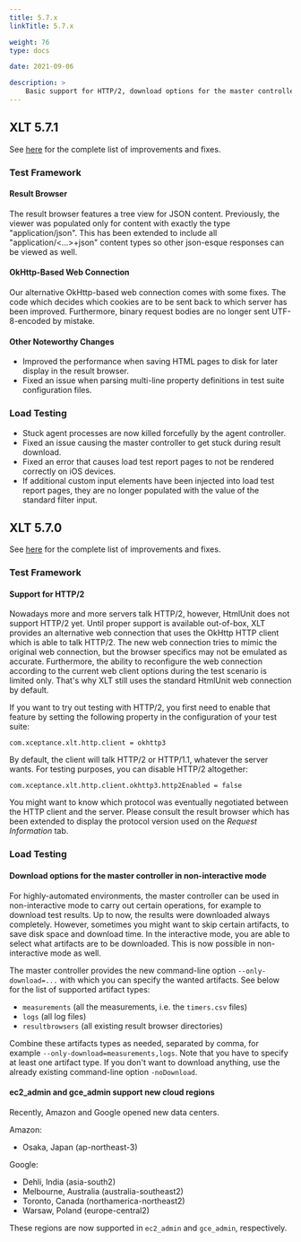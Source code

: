 ```yaml
---
title: 5.7.x
linkTitle: 5.7.x

weight: 76
type: docs

date: 2021-09-06

description: >
    Basic support for HTTP/2, download options for the master controller, new cloud data centers.
---
```


## XLT 5.7.1

See [here](https://github.com/Xceptance/XLT/milestone/16?closed=1) for the complete list of improvements and fixes.


### Test Framework

#### Result Browser

The result browser features a tree view for JSON content. Previously, the viewer was populated only for content with exactly the type "application/json". This has been extended to include all "application/<...>+json" content types so other json-esque responses can be viewed as well.

#### OkHttp-Based Web Connection

Our alternative OkHttp-based web connection comes with some fixes. The code which decides which cookies are to be sent back to which server has been improved. Furthermore, binary request bodies are no longer sent UTF-8-encoded by mistake.

#### Other Noteworthy Changes

* Improved the performance when saving HTML pages to disk for later display in the result browser.
* Fixed an issue when parsing multi-line property definitions in test suite configuration files.


### Load Testing

* Stuck agent processes are now killed forcefully by the agent controller.
* Fixed an issue causing the master controller to get stuck during result download. 
* Fixed an error that causes load test report pages to not be rendered correctly on iOS devices.
* If additional custom input elements have been injected into load test report pages, they are no longer populated with the value of the standard filter input.



## XLT 5.7.0

See [here](https://github.com/Xceptance/XLT/milestone/15?closed=1) for the complete list of improvements and fixes.

### Test Framework

#### Support for HTTP/2

Nowadays more and more servers talk HTTP/2, however, HtmlUnit does not support HTTP/2 yet. Until proper support is available out-of-box, XLT provides an alternative web connection that uses the OkHttp HTTP client which is able to talk HTTP/2. The new web connection tries to mimic the original web connection, but the browser specifics may not be emulated as accurate. Furthermore, the ability to reconfigure the web connection according to the current web client options during the test scenario is limited only. That's why XLT still uses the standard HtmlUnit web connection by default.

If you want to try out testing with HTTP/2, you first need to enable that feature by setting the following property in the configuration of your test suite:

```
com.xceptance.xlt.http.client = okhttp3
```

By default, the client will talk HTTP/2 or HTTP/1.1, whatever the server wants. For testing purposes, you can disable HTTP/2 altogether:

```
com.xceptance.xlt.http.client.okhttp3.http2Enabled = false
```

You might want to know which protocol was eventually negotiated between the HTTP client and the server. Please consult the result browser which has been extended to display the protocol version used on the *Request Information* tab.



### Load Testing

#### Download options for the master controller in non-interactive mode

For highly-automated environments, the master controller can be used in non-interactive mode to carry out certain operations, for example to download test results. Up to now, the results were downloaded always completely. However, sometimes you might want to skip certain artifacts, to save disk space and download time. In the interactive mode, you are able to select what artifacts are to be downloaded. This is now possible in non-interactive mode as well.

The master controller provides the new command-line option `--only-download=...` with which you can specify the wanted artifacts. See below for the list of supported artifact types:

* `measurements` (all the measurements, i.e. the `timers.csv` files)
* `logs` (all log files)
* `resultbrowsers` (all existing result browser directories)

Combine these artifacts types as needed, separated by comma, for example `--only-download=measurements,logs`. Note that you have to specify at least one artifact type. If you don't want to download anything, use the already existing command-line option `-noDownload`.


#### ec2_admin and gce_admin support new cloud regions

Recently, Amazon and Google opened new data centers.

Amazon:
* Osaka, Japan (ap-northeast-3)

Google:
* Dehli, India (asia-south2)
* Melbourne, Australia (australia-southeast2)
* Toronto, Canada (northamerica-northeast2)
* Warsaw, Poland (europe-central2)

These regions are now supported in `ec2_admin` and `gce_admin`, respectively.
